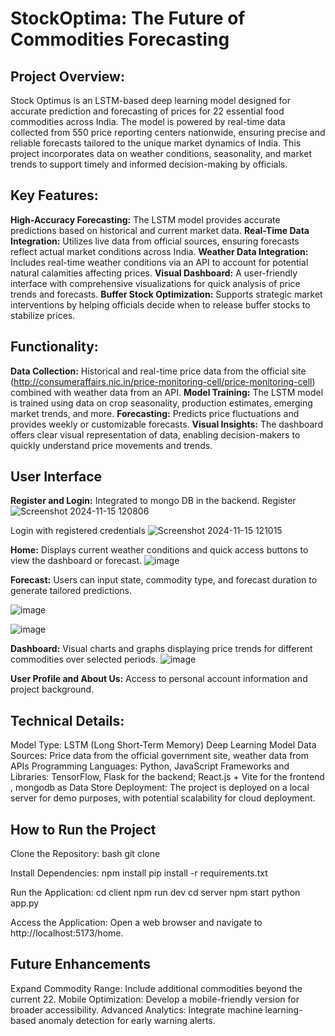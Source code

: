 # StockOptima: The Future of Commodities Forecasting
## Project Overview:
Stock Optimus is an LSTM-based deep learning model designed for accurate prediction and forecasting of prices for 22 essential food commodities across India. The model is powered by real-time data collected from 550 price reporting centers nationwide, ensuring precise and reliable forecasts tailored to the unique market dynamics of India. This project incorporates data on weather conditions, seasonality, and market trends to support timely and informed decision-making by officials.

## Key Features:
**High-Accuracy Forecasting:** The LSTM model provides accurate predictions based on historical and current market data.
**Real-Time Data Integration:** Utilizes live data from official sources, ensuring forecasts reflect actual market conditions across India.
**Weather Data Integration:** Includes real-time weather conditions via an API to account for potential natural calamities affecting prices.
**Visual Dashboard:** A user-friendly interface with comprehensive visualizations for quick analysis of price trends and forecasts.
**Buffer Stock Optimization:** Supports strategic market interventions by helping officials decide when to release buffer stocks to stabilize prices.

## Functionality: 
**Data Collection:** Historical and real-time price data from the official site (http://consumeraffairs.nic.in/price-monitoring-cell/price-monitoring-cell) combined with weather data from an API.
**Model Training:** The LSTM model is trained using data on crop seasonality, production estimates, emerging market trends, and more.
**Forecasting:** Predicts price fluctuations and provides weekly or customizable forecasts.
**Visual Insights:** The dashboard offers clear visual representation of data, enabling decision-makers to quickly understand price movements and trends.

## User Interface
**Register and Login:** Integrated to mongo DB in the backend.
Register
![Screenshot 2024-11-15 120806](https://github.com/user-attachments/assets/6b025feb-a8b3-4ccb-b464-220afe7f1248)

Login with registered credentials
![Screenshot 2024-11-15 121015](https://github.com/user-attachments/assets/a4da7d70-8256-428f-825a-f773e35bbfa3)


**Home:** Displays current weather conditions and quick access buttons to view the dashboard or forecast.
![image](https://github.com/user-attachments/assets/7e05599e-3217-406d-b972-5245e2777dd1)


**Forecast:** Users can input state, commodity type, and forecast duration to generate tailored predictions.

![image](https://github.com/user-attachments/assets/2bcc844c-9915-4a0c-bf84-314ae4795ffc)


![image](https://github.com/user-attachments/assets/80dda930-355f-453d-9b7d-f0092ce93339)


**Dashboard:** Visual charts and graphs displaying price trends for different commodities over selected periods.
![image](https://github.com/user-attachments/assets/371bb403-2423-4400-afb7-e0f9db21ec53)

**User Profile and About Us:**  Access to personal account information and project background.

## Technical Details:
Model Type: LSTM (Long Short-Term Memory) Deep Learning Model
Data Sources: Price data from the official government site, weather data from APIs
Programming Languages: Python, JavaScript
Frameworks and Libraries: TensorFlow, Flask for the backend; React.js + Vite for the frontend , mongodb as Data Store
Deployment: The project is deployed on a local server for demo purposes, with potential scalability for cloud deployment.

## How to Run the Project
Clone the Repository:
bash
git clone <repository-link>

Install Dependencies:
npm install
pip install -r requirements.txt

Run the Application:
cd client
npm run dev
cd server 
npm start
python app.py

Access the Application: 
Open a web browser and navigate to http://localhost:5173/home.

## Future Enhancements
Expand Commodity Range: Include additional commodities beyond the current 22.
Mobile Optimization: Develop a mobile-friendly version for broader accessibility.
Advanced Analytics: Integrate machine learning-based anomaly detection for early warning alerts.
